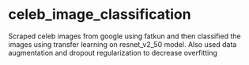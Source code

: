 # celeb_image_classification
Scraped celeb images from google using fatkun and then classified the images using transfer learning on resnet_v2_50 model. Also used data augmentation and dropout regularization to decrease overfitting

